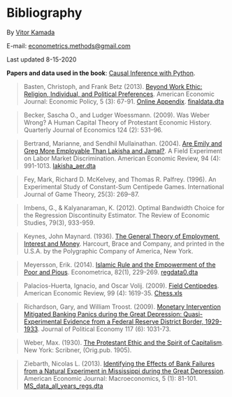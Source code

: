# Bibliography

By [Vitor Kamada](https://www.linkedin.com/in/vitor-kamada-1b73a078)

E-mail: econometrics.methods@gmail.com

Last updated 8-15-2020

**Papers and data used in the book**: [Causal Inference with Python](https://causal-methods.github.io/Book). 

> Basten, Christoph, and Frank Betz (2013).  [Beyond
Work Ethic: Religion, Individual, and Political Preferences](https://github.com/causal-methods/Papers/raw/master/Beyond-Work-Ethic/Beyond%20Work%20Ethic.pdf). American Economic Journal: Economic Policy, 5 (3): 67-91. [Online Appendix](https://github.com/causal-methods/Papers/raw/master/Beyond-Work-Ethic/2011-0231_app.pdf). [finaldata.dta](https://github.com/causal-methods/Data/raw/master/finaldata.dta)

> Becker, Sascha O., and Ludger Woessmann. (2009). Was Weber Wrong? A Human Capital Theory of Protestant Economic History. Quarterly Journal of Economics 124 (2): 531–96.

> Bertrand, Marianne, and Sendhil Mullainathan. (2004). [Are Emily and Greg More Employable Than Lakisha and Jamal?](https://github.com/causal-methods/Papers/raw/master/Are%20Emily%20and%20Greg%20More%20Employable%20than%20Lakisha%20and%20Jamal.pdf). A Field Experiment on Labor Market Discrimination. American Economic Review, 94 (4): 991-1013. [lakisha_aer.dta](https://github.com/causal-methods/Data/raw/master/lakisha_aer.dta)

> Fey, Mark, Richard D. McKelvey, and Thomas R. Palfrey. (1996). An Experimental Study of Constant-Sum
Centipede Games. International Journal of Game Theory, 25(3): 269–87.

> Imbens, G., & Kalyanaraman, K. (2012). Optimal Bandwidth Choice for the Regression Discontinuity Estimator. The Review of Economic Studies, 79(3), 933-959.

> Keynes, John Maynard. (1936). [The General Theory of Employment, Interest and Money](https://www.marxists.org/reference/subject/economics/keynes/general-theory/). Harcourt, Brace and Company, and printed in the U.S.A. by the Polygraphic Company of America, New York. 

> Meyersson, Erik. (2014). [Islamic Rule and the Empowerment of the Poor and Pious](https://github.com/causal-methods/Papers/raw/master/Islamic%20Rule%20and%20the%20Empowerment%20of%20the%20Poor%20and%20Pious.pdf). Econometrica, 82(1), 229-269. [regdata0.dta](https://github.com/causal-methods/Data/raw/master/regdata0.dta)

> Palacios-Huerta, Ignacio, and Oscar Volij. (2009). [Field Centipedes](https://github.com/causal-methods/Papers/raw/master/Centipedes/Field%20Centipedes.pdf). American Economic Review, 99 (4): 1619-35. [Chess.xls](https://github.com/causal-methods/Data/raw/master/Chess.xls)

> Richardson, Gary, and William Troost. (2009). [Monetary Intervention Mitigated Banking Panics during the Great Depression: Quasi-Experimental Evidence from a Federal Reserve District Border, 1929-1933](https://github.com/causal-methods/Papers/raw/master/richardson_troost_2009_jpe.pdf). Journal of Political Economy 117 (6): 1031-73.

> Weber, Max. (1930). [The Protestant Ethic and the Spirit of Capitalism](https://www.marxists.org/reference/archive/weber/protestant-ethic/). New York: Scribner, (Orig.pub. 1905).

> Ziebarth, Nicolas L. (2013). [Identifying the Effects of Bank Failures from a Natural Experiment in Mississippi during the Great Depression](https://github.com/causal-methods/Papers/raw/master/Identifying%20the%20Effects%20of%20Bank%20Failures.pdf). American Economic Journal: Macroeconomics, 5 (1): 81-101. [MS_data_all_years_regs.dta](https://github.com/causal-methods/Data/raw/master/MS_data_all_years_regs.dta)
